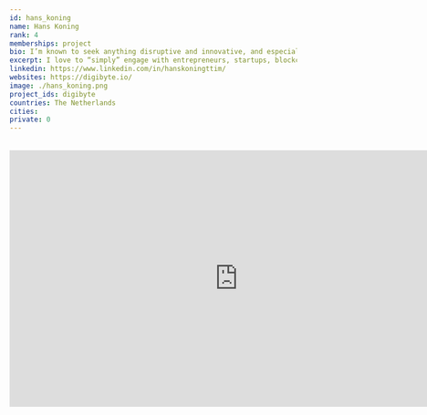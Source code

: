 ```yaml
---
id: hans_koning
name: Hans Koning
rank: 4
memberships: project
bio: I’m known to seek anything disruptive and innovative, and especially unexpected things that take me out of my comfort zone. Above all I love to “simply” engage with entrepreneurs, startups, blockchain and crypto companies, and (interesting and smarter than me) people, or with an audience when speaking on a stage. I regularly enthral audiences across continents as I share my experience and expertise in the form of Keynote speaking covering topics such as Governance, the role and impact of Blockchain in today's society and the business component of technology.
excerpt: I love to “simply” engage with entrepreneurs, startups, blockchain and crypto companies.
linkedin: https://www.linkedin.com/in/hanskoningttim/
websites: https://digibyte.io/
image: ./hans_koning.png
project_ids: digibyte
countries: The Netherlands
cities:
private: 0
---
```


<BR>

<iframe src="https://player.vimeo.com/video/413179934" width="800" height="450" frameborder="0" allow="autoplay; fullscreen" allowfullscreen></iframe>

<BR>
